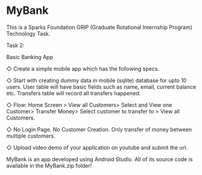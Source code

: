# MyBank
This is a Sparks Foundation GRIP (Graduate Rotational Internship Program) Technology Task.

Task 2:

Basic Banking App

◇ Create a simple mobile app which has the following specs.

◇ Start with creating dummy data in mobile (sqlite) database for upto
10 users. User table will have basic fields such as name, email,
current balance etc. Transfers table will record all transfers
happened.

◇ Flow: Home Screen > View all Customers> Select and View one
Customer> Transfer Money> Select customer to transfer to > View all
Customers.

◇ No Login Page. No Customer Creation. Only transfer of money
between multiple customers.

◇ Upload video demo of your application on youtube and submit the
url.

MyBank is an app developed using Android Studio. All of its source code is available in the MyBank.zip folder!
